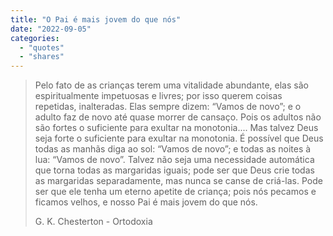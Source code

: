 ```yaml
---
title: "O Pai é mais jovem do que nós"
date: "2022-09-05"
categories: 
  - "quotes"
  - "shares"
---
```


> Pelo fato de as crianças terem uma vitalidade abundante, elas são espiritualmente impetuosas e livres; por isso querem coisas repetidas, inalteradas. Elas sempre dizem: “Vamos de novo”; e o adulto faz de novo até quase morrer de cansaço. Pois os adultos não são fortes o suficiente para exultar na monotonia.... Mas talvez Deus seja forte o suficiente para exultar na monotonia. É possível que Deus todas as manhãs diga ao sol: “Vamos de novo”; e todas as noites à lua: “Vamos de novo”. Talvez não seja uma necessidade automática que torna todas as margaridas iguais; pode ser que Deus crie todas as margaridas separadamente, mas nunca se canse de criá-las. Pode ser que ele tenha um eterno apetite de criança; pois nós pecamos e ficamos velhos, e nosso Pai é mais jovem do que nós.
> 
> G. K. Chesterton - Ortodoxia
